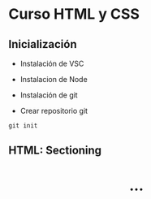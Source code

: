 # Curso HTML y CSS #

## Inicialización ##

- Instalación de VSC
- Instalacion de Node
- Instalación de git

- Crear repositorio git
```shell
git init
```

## HTML: Sectioning ##

<body>
<header>
<h1>...
<section>
<article>
<aside>
<footer>

##